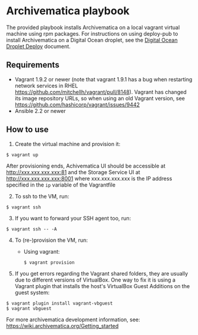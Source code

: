 # Archivematica playbook

The provided playbook installs Archivematica on a local vagrant virtual
machine using rpm packages. For instructions on using deploy-pub to install
Archivematica on a Digital Ocean droplet, see the [Digital Ocean Droplet
Deploy](docs/digital-ocean-install-example.rst) document.

## Requirements

- Vagrant 1.9.2 or newer (note that vagrant 1.9.1 has a bug when restarting network services in RHEL https://github.com/mitchellh/vagrant/pull/8148). Vagrant has changed its image repository URLs, so when using an old Vagrant version, see https://github.com/hashicorp/vagrant/issues/9442
- Ansible 2.2 or newer

## How to use

1. Create the virtual machine and provision it:
  ```
  $ vagrant up
  ```
  After provisioning ends, Achivematica UI should be accessible at http://xxx.xxx.xxx.xxx:81 and the Storage Service UI at http://xxx.xxx.xxx.xxx:8001 where xxx.xxx.xxx.xxx is the IP address specified in the `ip` variable of the Vagrantfile

2. To ssh to the VM, run:
  ```
  $ vagrant ssh
  ```

3. If you want to forward your SSH agent too, run:
  ```
  $ vagrant ssh -- -A
  ```

4. To (re-)provision the VM, run:
    * Using vagrant:
        ```
        $ vagrant provision
        ```

5. If you get errors regarding the Vagrant shared folders, they are usually due
to different versions of VirtualBox. One way to fix it is using a Vagrant
plugin that installs the host's VirtualBox Guest Additions on the guest system:
  ```
  $ vagrant plugin install vagrant-vbguest
  $ vagrant vbguest
  ```

For more archivematica development information, see: https://wiki.archivematica.org/Getting_started
